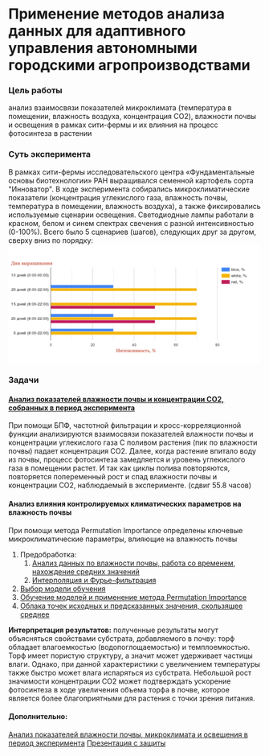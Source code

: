 # Применение методов анализа данных для адаптивного управления автономными городскими агропроизводствами

### Цель работы
анализ взаимосвязи показателей микроклимата (температура в помещении, влажность воздуха, концентрация CO2), влажности почвы и освещения в рамках сити-фермы и их влияния на процесс фотосинтеза в растении 

### Суть эксперимента
В рамках сити-фермы исследовательского центра «Фундаментальные основы биотехнологии» РАН выращивался семенной картофель сорта "Инноватор". В ходе эксперимента собирались микроклиматические показатели (концентрация углекислого газа, влажность почвы, температура в помещении, влажность воздуха), а также фиксировались используемые сценарии освещения. Светодиодные лампы работали в красном, белом и синем спектрах свечения с разной интенсивностью (0-100%). Всего было 5 сценариев (шагов), следующих друг за другом, cверху вниз по порядку:
<img src="data/light.png" width="500px" align="center">


### Задачи
#### [Анализ показателей влажности почвы и концентрации СО2, собранных в период эксперимента](Фурье-анализ/анализ%20зависимостей%20влажности%20почвы%20и%20co2.ipynb)


При помощи БПФ, частотной фильтрации и кросс-корреляционной функции анализируются взаимосвязи показателей влажности почвы и концентрации углекислого газа
С поливом растения (пик по влажности почвы) падает концентрация СО2. Далее, когда растение впитало воду из почвы, процесс фотосинтеза замедляется и уровень углекислого газа в помещении растет. И так как циклы полива повторяются, повторяется попеременный рост и спад влажности почвы и концентрации СО2, наблюдаемый в эксперименте. (сдвиг 55.8 часов)

#### Анализ влияния контролируемых климатических параметров на влажность почвы
При помощи метода Permutation Importance определены ключевые микроклиматические параметры, влияющие на влажность почвы  
1. Предобработка:
    1. [Анализ данных по влажности почвы, работа со временем, нахождение средних значений](машинное%20обучение/part_1%20(анализ%20данных%20по%20влажности%20почвы,%20работа%20со%20временем,%20нахождение%20средних%20значений).ipynb)
    2. [Интерполяция и Фурье-фильтрация](машинное%20обучение/part_2%20(Интерполяция%20и%20Фурье-фильтрация).ipynb)
2. [Выбор модели обучения](машинное%20обучение/part_3%20(выбор%20лучшей%20модели%20ML).ipynb)
3. [Обучение моделей и применение метода Permutation Importance](машинное%20обучение/part_4%20(ML).ipynb)
4. [Облака точек исходных и предсказанных значения, скользящее среднее](машинное%20обучение/part_5%20(Графики%20для%20модели%202d).ipynb)       

__Интерпретация результатов:__ полученные результаты могут объясняться свойствами субстрата, добавляемого в почву: торф обладает влагоемкостью (водопоглощаемостью) и темплоемкостью. Торф имеет пористую структуру, а значит может удерживает частицы влаги. Однако, при данной характеристики с увеличением температуры также быстро может влага испаряться из субстрата.    Небольшой рост значимости концентрации СО2 может подтверждать ускорение фотосинтеза
в ходе увеличения объема торфа в почве, которое является более благоприятными для
растения с точки зрения питания.

#### Дополнительно:
[Анализ показателей влажности почвы, микроклимата и освещения в период эксперимента](Фурье-анализ/анализ%20зависимостей%20влажности%20почвы%20и%20cвета.ipynb)
[Презентация с защиты](data/Презентация%20ВКР.pdf)